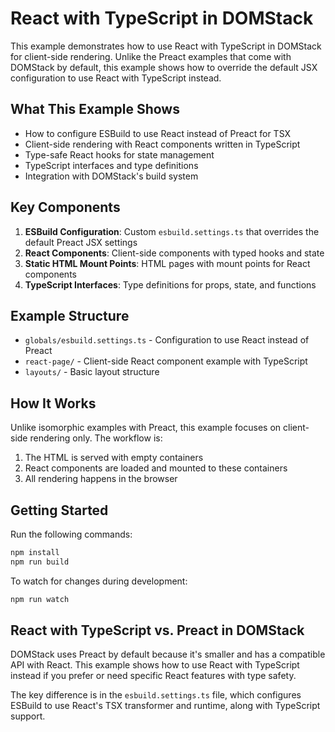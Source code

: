 # React with TypeScript in DOMStack

This example demonstrates how to use React with TypeScript in DOMStack for client-side rendering. Unlike the Preact examples that come with DOMStack by default, this example shows how to override the default JSX configuration to use React with TypeScript instead.

## What This Example Shows

- How to configure ESBuild to use React instead of Preact for TSX
- Client-side rendering with React components written in TypeScript
- Type-safe React hooks for state management
- TypeScript interfaces and type definitions
- Integration with DOMStack's build system

## Key Components

1. **ESBuild Configuration**: Custom `esbuild.settings.ts` that overrides the default Preact JSX settings
2. **React Components**: Client-side components with typed hooks and state
3. **Static HTML Mount Points**: HTML pages with mount points for React components
4. **TypeScript Interfaces**: Type definitions for props, state, and functions

## Example Structure

- `globals/esbuild.settings.ts` - Configuration to use React instead of Preact
- `react-page/` - Client-side React component example with TypeScript
- `layouts/` - Basic layout structure

## How It Works

Unlike isomorphic examples with Preact, this example focuses on client-side rendering only. The workflow is:

1. The HTML is served with empty containers
2. React components are loaded and mounted to these containers
3. All rendering happens in the browser

## Getting Started

Run the following commands:

```bash
npm install
npm run build
```

To watch for changes during development:

```bash
npm run watch
```

## React with TypeScript vs. Preact in DOMStack

DOMStack uses Preact by default because it's smaller and has a compatible API with React. This example shows how to use React with TypeScript instead if you prefer or need specific React features with type safety.

The key difference is in the `esbuild.settings.ts` file, which configures ESBuild to use React's TSX transformer and runtime, along with TypeScript support.